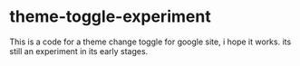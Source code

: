 # theme-toggle-experiment

This is a code for a theme change toggle for google site, i hope it works.
its still an experiment in its early stages.
